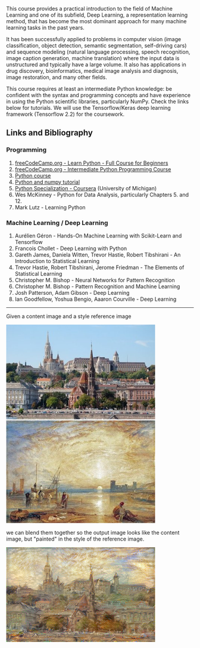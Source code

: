 This course provides a practical introduction to the field of Machine Learning and one of its subfield, Deep Learning, a representation learning method, that has become the most dominant approach for many machine learning tasks in the past years.

It has been successfully applied to problems in computer vision (image classification, object detection, semantic segmentation, self-driving cars) and sequence modeling (natural language processing, speech recognition, image caption generation, machine translation) where the input data is unstructured and typically have a large volume. It also has applications in drug discovery, bioinformatics, medical image analysis and diagnosis, image restoration, and many other fields.

This course requires at least an intermediate Python knowledge: be confident with the syntax and programming concepts and have experience in using the Python scientific libraries, particularly NumPy. Check the links below for tutorials. We will use the Tensorflow/Keras deep learning framework (Tensorflow 2.2) for the coursework.


## Links and Bibliography

### Programming

1. [freeCodeCamp.org - Learn Python - Full Course for Beginners](
https://www.youtube.com/watch?v=rfscVS0vtbw)
2. [freeCodeCamp.org - Intermediate Python Programming Course](
https://www.youtube.com/watch?v=HGOBQPFzWKo)
3. [Python course](https://www.python-course.eu/)
4. [Python and numpy tutorial](
https://github.com/kuleshov/teaching-material/blob/master/tutorials/python/cs228-python-tutorial.ipynb)
5. [Python Specialization - Coursera](
https://www.coursera.org/specializations/python) (University of Michigan)
6.  Wes McKinney - Python for Data Analysis, particularly Chapters 5. and 12.
7. Mark Lutz - Learning Python


### Machine Learning / Deep Learning

1. Aurélien Géron - Hands-On Machine Learning with Scikit-Learn and Tensorflow
2. Francois Chollet - Deep Learning with Python
3. Gareth James, Daniela Witten, Trevor Hastie, Robert Tibshirani - An Introduction to Statistical Learning
4. Trevor Hastie, Robert Tibshirani, Jerome Friedman - The Elements of Statistical Learning
5. Christopher M. Bishop - Neural Networks for Pattern Recognition
6. Christopher M. Bishop - Pattern Recognition and Machine Learning
7. Josh Patterson, Adam Gibson - Deep Learning
8. Ian Goodfellow, Yoshua Bengio, Aaaron Courville - Deep Learning



___

Given a content image and a style reference image

![](img/Castle_hill.jpg) &nbsp; ![](img/JMWT_Flint_Castle_North_Wales.jpg)

we can blend them together so the output image looks like the content image, but "painted" in the style of the  reference image.

![](img/Painted_castle_hill.png)
